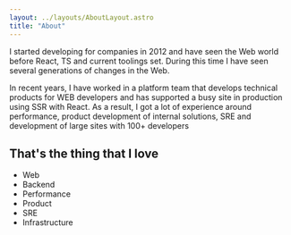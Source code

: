 ```yaml
---
layout: ../layouts/AboutLayout.astro
title: "About"
---
```


I started developing for companies in 2012 and have seen the Web world before React, TS and current toolings set. During this time I have seen several generations of changes in the Web. 

In recent years, I have worked in a platform team that develops technical products for WEB developers and has supported a busy site in production using SSR with React. As a result, I got a lot of experience around performance, product development of internal solutions, SRE and development of large sites with 100+ developers

## That's the thing that I love

- Web
- Backend
- Performance
- Product
- SRE
- Infrastructure
